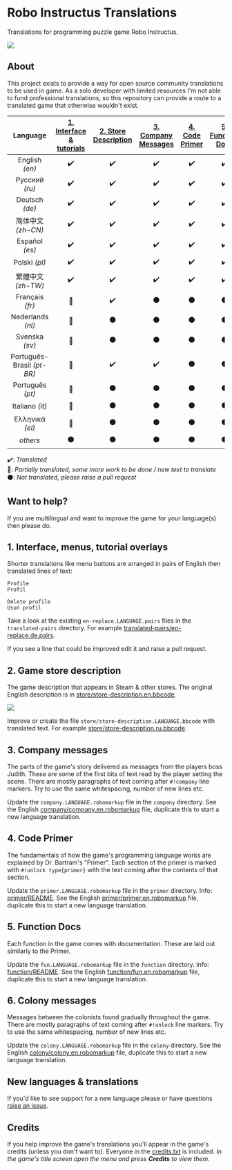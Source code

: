 Robo Instructus Translations
============================
Translations for programming puzzle game Robo Instructus.

![](https://user-images.githubusercontent.com/2331607/61449475-ee2c4c80-a94c-11e9-9390-3832f9c7f1e0.png)

## About
This project exists to provide a way for open source community translations to be used in game. As a solo developer with limited resources I'm not able to fund professional translations, so this repository can provide a route to a translated game that otherwise wouldn't exist.

Language | [1. Interface & tutorials](#1-interface-menus-tutorial-overlays "Interface, menus, tutorial overlays") | [2. Store Description](#2-game-store-description "Game description that appears in Steam & other stores.") | [3. Company Messages](#3-company-messages "Messages from Judith.") | [4. Code Primer](#4-code-primer "Bartram's Code Primer.") | [5. Function Docs](#5-function-docs "Function Documentation") | [6. Colony Messages](#6-colony-messages "Colony Messages")
:---: | :---: | :---: | :---: | :---: | :---: | :---:
English _(en)_ | :heavy_check_mark: | :heavy_check_mark: | :heavy_check_mark: | :heavy_check_mark: | :heavy_check_mark: | :heavy_check_mark:
Русский _(ru)_ | :heavy_check_mark: | :heavy_check_mark: | :heavy_check_mark: | :heavy_check_mark: | :heavy_check_mark: | :heavy_check_mark:
Deutsch _(de)_ | :heavy_check_mark: | :heavy_check_mark: | :heavy_check_mark: | :heavy_check_mark: | :heavy_check_mark: | :heavy_check_mark:
简体中文 _(zh-CN)_ | :heavy_check_mark: | :heavy_check_mark: | :heavy_check_mark: | :heavy_check_mark: | :heavy_check_mark: | :heavy_check_mark:
Español _(es)_ | :heavy_check_mark: | :heavy_check_mark: | :heavy_check_mark: | :heavy_check_mark: | :heavy_check_mark: | :heavy_check_mark:
Polski _(pl)_ | :heavy_check_mark: | :heavy_check_mark: | :heavy_check_mark: | :heavy_check_mark: | :heavy_check_mark: | :heavy_check_mark:
繁體中文 _(zh-TW)_ | :heavy_check_mark: | :heavy_check_mark: | :heavy_check_mark: | :heavy_check_mark: | :heavy_check_mark: | :black_circle:
Français _(fr)_ | :large_blue_circle: | :heavy_check_mark: | :black_circle: | :black_circle: | :black_circle: | :black_circle:
Nederlands _(nl)_ | :large_blue_circle: | :black_circle: | :black_circle: | :black_circle: | :black_circle: | :black_circle:
Svenska _(sv)_ | :large_blue_circle: | :black_circle: | :black_circle: | :black_circle: | :black_circle: | :black_circle:
Português-Brasil _(pt-BR)_ | :large_blue_circle: | :heavy_check_mark: | :heavy_check_mark: | :black_circle: | :black_circle: | :black_circle:
Português _(pt)_ | :large_blue_circle: | :black_circle: | :black_circle: | :black_circle: | :black_circle: | :black_circle:
Italiano _(it)_ | :large_blue_circle: | :black_circle: | :black_circle: | :black_circle: | :black_circle: | :black_circle:
Ελληνικά _(el)_ | :large_blue_circle: | :black_circle: | :black_circle: | :black_circle: | :black_circle: | :black_circle:
_others_ | :black_circle: | :black_circle: | :black_circle: | :black_circle: | :black_circle: | :black_circle:

:heavy_check_mark:: _Translated_<br/>
:large_blue_circle:: _Partially translated, some more work to be done / new text to translate_<br/>
:black_circle:: _Not translated, please raise a pull request_<br/>

## Want to help?
If you are multilingual and want to improve the game for your language(s) then please do.

## 1. Interface, menus, tutorial overlays
Shorter translations like menu buttons are arranged in pairs of English then translated lines of text:
```
Profile
Profil

Delete profile
Usuń profil
```

Take a look at the existing `en-replace.LANGUAGE.pairs` files in the `translated-pairs` directory. For example [translated-pairs/en-replace.de.pairs](./translated-pairs/en-replace.de.pairs).

If you see a line that could be improved edit it and raise a pull request.

## 2. Game store description
The game description that appears in Steam & other stores. The original English description is in [store/store-description.en.bbcode](./store/store-description.en.bbcode).

![](https://user-images.githubusercontent.com/2331607/59967068-293d8a80-951d-11e9-92c4-549bbeafe3a8.png)

Improve or create the file `store/store-description.LANGUAGE.bbcode` with translated text. For example [store/store-description.ru.bbcode](./store/store-description.ru.bbcode).

## 3. Company messages
The parts of the game's story delivered as messages from the players boss Judith. These are some of the first bits of text read by the player setting the scene. There are mostly paragraphs of text coming after `#!company` line markers. Try to use the same whitespacing, number of new lines etc.

Update the `company.LANGUAGE.robomarkup` file in the `company` directory. See the English [company/company.en.robomarkup](./company/company.en.robomarkup) file, duplicate this to start a new language translation.

## 4. Code Primer
The fundamentals of how the game's programming language works are explained by Dr. Bartram's "Primer". Each section of the primer is marked with `#!unlock type{primer}` with the text coming after the contents of that section.

Update the `primer.LANGUAGE.robomarkup` file in the `primer` directory. Info: [primer/README](./primer/README.md). See the English [primer/primer.en.robomarkup](./primer/primer.en.robomarkup) file, duplicate this to start a new language translation.

## 5. Function Docs
Each function in the game comes with documentation. These are laid out similarly to the Primer.

Update the `fun.LANGUAGE.robomarkup` file in the `function` directory. Info: [function/README](./function/README.md). See the English [function/fun.en.robomarkup](./function/fun.en.robomarkup) file, duplicate this to start a new language translation.

## 6. Colony messages
Messages between the colonists found gradually throughout the game. There are mostly paragraphs of text coming after `#!unlock` line markers. Try to use the same whitespacing, number of new lines etc.

Update the `colony.LANGUAGE.robomarkup` file in the `colony` directory. See the English [colony/colony.en.robomarkup](./colony/colony.en.robomarkup) file, duplicate this to start a new language translation.

## New languages & translations
If you'd like to see support for a new language please or have questions [raise an issue](https://github.com/big-ab-games/robo-instructus-translation/issues/new).

## Credits
If you help improve the game's translations you'll appear in the game's credits (unless you don't want to). Everyone in the [credits.txt](./credits.txt) is included. _In the game's title screen open the menu and press **Credits** to view them_.
